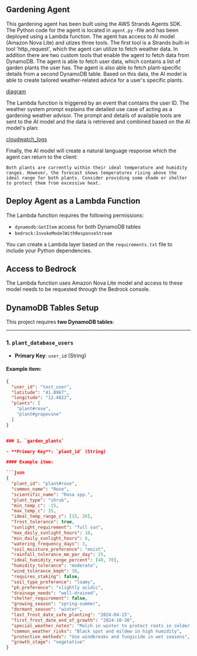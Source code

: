 ## Gardening Agent

This gardening agent has been built using the AWS Strands Agents SDK. The Python code for the agent is located in ```agent.py``` -file and has been deployed using a 
Lambda function. The agent has access to AI model (Amazon Nova Lite) and utizes three tools. The first tool is a Strands built-in tool 'http_request', which the agent
can utilize to fetch weather data. In addition there are two custom tools that enable the agent to fetch data from DynamoDB. The agent is able to fetch
user data, which contains a list of garden plants the user has. The agent is also able to fetch plant-specific details from a second DynamoDB table. Based on this data, the
AI model is able to create tailored weather-related advice for a user's specific plants.

[diagram](./images/gardening-agent.png)

The Lambda function is triggered by an event that contains the user ID. The weather system prompt explains the detailed use case of acting as a gardening weather advisor.
The prompt and details of available tools are sent to the AI model and the data is retrieved and combined based on the AI model's plan:

[cloudwatch_logs](./images/cloudwatch_logs.jpg)

Finally, the AI model will create a natural language response which the agent can return to the client:
```
Both plants are currently within their ideal temperature and humidity ranges. However, the forecast shows temperatures rising above the ideal range for both plants. Consider providing some shade or shelter to protect them from excessive heat.
```

## Deploy Agent as a Lambda Function

The Lambda function requires the following permissions:

- `dynamodb:GetItem` access for both DynamoDB tables
- `bedrock:InvokeModelWithResponseStream`

You can create a Lambda layer based on the `requirements.txt` file to include your Python dependencies.


## Access to Bedrock

The Lambda function uses Amazon Nova Lite model and access to these model needs to be requested through the Bedrock console. 


## DynamoDB Tables Setup

This project requires **two DynamoDB tables**:

---

### 1. `plant_database_users`

- **Primary Key**: `user_id` (String)

#### Example item:

```json
{
  "user_id": "test_user",
  "latitude": "41.8967",
  "longitude": "12.4822",
  "plants": [
    "plant#rose",
    "plant#grapevine"
  ]
}


### 1. `garden_plants`

- **Primary Key**: `plant_id` (String)

#### Example item:

```json
{
  "plant_id": "plant#rose",
  "common_name": "Rose",
  "scientific_name": "Rosa spp.",
  "plant_type": "shrub",
  "min_temp_c": -15,
  "max_temp_c": 35,
  "ideal_temp_range_c": [15, 26],
  "frost_tolerance": true,
  "sunlight_requirement": "full sun",
  "max_daily_sunlight_hours": 10,
  "min_daily_sunlight_hours": 6,
  "watering_frequency_days": 3,
  "soil_moisture_preference": "moist",
  "rainfall_tolerance_mm_per_day": 25,
  "ideal_humidity_range_percent": [40, 70],
  "humidity_tolerance": "moderate",
  "wind_tolerance_kmph": 30,
  "requires_staking": false,
  "soil_type_preference": "loamy",
  "ph_preference": "slightly acidic",
  "drainage_needs": "well-drained",
  "shelter_requirement": false,
  "growing_season": "spring-summer",
  "dormant_season": "winter",
  "last_frost_date_safe_planting": "2024-04-15",
  "first_frost_date_end_of_growth": "2024-10-30",
  "special_weather_notes": "Mulch in winter to protect roots in colder climates",
  "common_weather_risks": "Black spot and mildew in high humidity",
  "protection_methods": "Use windbreaks and fungicide in wet seasons",
  "growth_stage": "vegetative"
}
